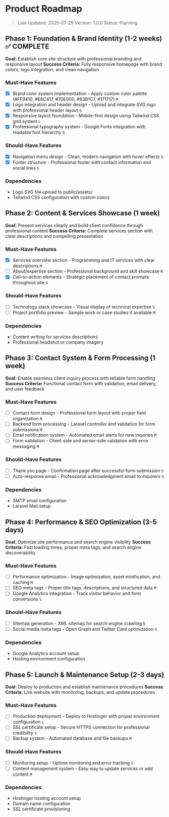 # Product Roadmap

> Last Updated: 2025-07-29
> Version: 1.0.0
> Status: Planning

## Phase 1: Foundation & Brand Identity (1-2 weeks) ✅ COMPLETE

**Goal:** Establish core site structure with professional branding and responsive layout
**Success Criteria:** Fully responsive homepage with brand colors, logo integration, and clean navigation

### Must-Have Features

- [x] Brand color system implementation - Apply custom color palette (#FF9410, #E6C417, #70E000, #63B1C7, #171717) `M`
- [x] Logo integration and header design - Upload and integrate SVG logo with professional header layout `S`
- [x] Responsive layout foundation - Mobile-first design using Tailwind CSS grid system `L`
- [x] Professional typography system - Google Fonts integration with readable font hierarchy `S`

### Should-Have Features

- [x] Navigation menu design - Clean, modern navigation with hover effects `S`
- [x] Footer structure - Professional footer with contact information and social links `S`

### Dependencies

- Logo SVG file upload to public/assets/
- Tailwind CSS configuration with custom colors

## Phase 2: Content & Services Showcase (1 week)

**Goal:** Present services clearly and build client confidence through professional content
**Success Criteria:** Complete services section with clear descriptions and compelling presentation

### Must-Have Features

- [x] Services overview section - Programming and IT services with clear descriptions `M`
- [ ] About/expertise section - Professional background and skill showcase `M`
- [x] Call-to-action elements - Strategic placement of contact prompts throughout site `S`

### Should-Have Features

- [ ] Technology stack showcase - Visual display of technical expertise `S`
- [ ] Project portfolio preview - Sample work or case studies if available `M`

### Dependencies

- Content writing for services descriptions
- Professional headshot or company imagery

## Phase 3: Contact System & Form Processing (1 week)

**Goal:** Enable seamless client inquiry process with reliable form handling
**Success Criteria:** Functional contact form with validation, email delivery, and user feedback

### Must-Have Features

- [ ] Contact form design - Professional form layout with proper field organization `M`
- [ ] Backend form processing - Laravel controller and validation for form submissions `M`
- [ ] Email notification system - Automated email alerts for new inquiries `M`
- [ ] Form validation - Client-side and server-side validation with error messaging `M`

### Should-Have Features

- [ ] Thank you page - Confirmation page after successful form submission `S`
- [ ] Auto-response email - Professional acknowledgment email to inquirers `S`

### Dependencies

- SMTP email configuration
- Laravel Mail setup

## Phase 4: Performance & SEO Optimization (3-5 days)

**Goal:** Optimize site performance and search engine visibility
**Success Criteria:** Fast loading times, proper meta tags, and search engine discoverability

### Must-Have Features

- [ ] Performance optimization - Image optimization, asset minification, and caching `M`
- [ ] SEO meta tags - Proper title tags, descriptions, and structured data `M`
- [ ] Google Analytics integration - Track visitor behavior and form conversions `S`

### Should-Have Features

- [ ] Sitemap generation - XML sitemap for search engine crawling `S`
- [ ] Social media meta tags - Open Graph and Twitter Card optimization `S`

### Dependencies

- Google Analytics account setup
- Hosting environment configuration

## Phase 5: Launch & Maintenance Setup (2-3 days)

**Goal:** Deploy to production and establish maintenance procedures
**Success Criteria:** Live website with monitoring, backups, and update procedures

### Must-Have Features

- [ ] Production deployment - Deploy to Hostinger with proper environment configuration `L`
- [ ] SSL certificate setup - Secure HTTPS connection for professional credibility `S`
- [ ] Backup system - Automated database and file backups `M`

### Should-Have Features

- [ ] Monitoring setup - Uptime monitoring and error tracking `S`
- [ ] Content management system - Easy way to update services or add content `M`

### Dependencies

- Hostinger hosting account setup
- Domain name configuration
- SSL certificate provisioning